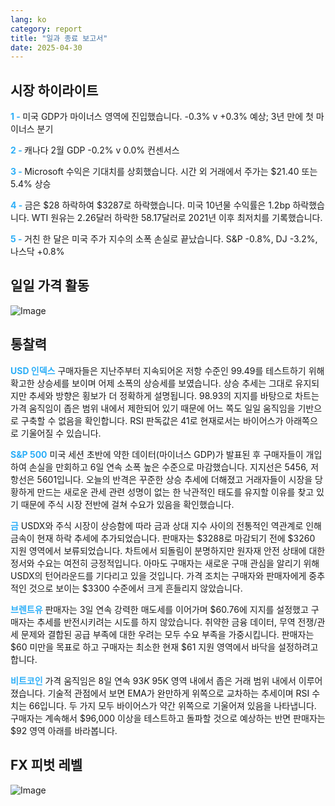 ```yaml
---
lang: ko
category: report
title: "일과 종료 보고서"
date: 2025-04-30
---
```



<h2>시장 하이라이트</h2>
<strong style="color: #2caef7;">1 - </strong> 미국 GDP가 마이너스 영역에 진입했습니다. -0.3% v +0.3% 예상; 3년 만에 첫 마이너스 분기

<strong style="color: #2caef7;">2 - </strong> 캐나다 2월 GDP -0.2% v 0.0% 컨센서스

<strong style="color: #2caef7;">3 - </strong> Microsoft 수익은 기대치를 상회했습니다. 시간 외 거래에서 주가는 $21.40 또는 5.4% 상승

<strong style="color: #2caef7;">4 - </strong> 금은 $28 하락하여 $3287로 하락했습니다. 미국 10년물 수익률은 1.2bp 하락했습니다. WTI 원유는 2.26달러 하락한 58.17달러로 2021년 이후 최저치를 기록했습니다.

<strong style="color: #2caef7;">5 - </strong> 거친 한 달은 미국 주가 지수의 소폭 손실로 끝났습니다. S&P -0.8%, DJ -3.2%, 나스닥 +0.8%



<h2>일일 가격 활동</h2>
<img src="https://markleighedu.github.io/img/Apr-2025/30-Apr-2025/price.jpg" alt="Image"/>

<h2>통찰력</h2>
<strong style="color: #2caef7;">USD 인덱스</strong> 구매자들은 지난주부터 지속되어온 저항 수준인 99.49를 테스트하기 위해 확고한 상승세를 보이며 어제 소폭의 상승세를 보였습니다. 상승 추세는 그대로 유지되지만 추세와 방향은 횡보가 더 정확하게 설명됩니다. 98.93의 지지를 바탕으로 차트는 가격 움직임이 좁은 범위 내에서 제한되어 있기 때문에 어느 쪽도 일일 움직임을 기반으로 구축할 수 없음을 확인합니다. RSI 판독값은 41로 현재로서는 바이어스가 아래쪽으로 기울어질 수 있습니다. 

<strong style="color: #2caef7;">S&P 500</strong> 미국 세션 초반에 약한 데이터(마이너스 GDP)가 발표된 후 구매자들이 개입하여 손실을 만회하고 6일 연속 소폭 높은 수준으로 마감했습니다. 지지선은 5456, 저항선은 5601입니다. 오늘의 반격은 꾸준한 상승 추세에 더해졌고 거래자들이 시장을 당황하게 만드는 새로운 관세 관련 성명이 없는 한 낙관적인 태도를 유지할 이유를 찾고 있기 때문에 주식 시장 전반에 걸쳐 수요가 있음을 확인했습니다.

<strong style="color: #2caef7;">금</strong> USDX와 주식 시장이 상승함에 따라 금과 상대 지수 사이의 전통적인 역관계로 인해 금속이 현재 하락 추세에 추가되었습니다. 판매자는 $3288로 마감되기 전에 $3260 지원 영역에서 보류되었습니다. 차트에서 되돌림이 분명하지만 원자재 안전 상태에 대한 정서와 수요는 여전히 긍정적입니다. 아마도 구매자는 새로운 구매 관심을 알리기 위해 USDX의 턴어라운드를 기다리고 있을 것입니다. 가격 조치는 구매자와 판매자에게 중추적인 것으로 보이는 $3300 수준에서 크게 흔들리지 않았습니다.

<strong style="color: #2caef7;">브렌트유</strong> 판매자는 3일 연속 강력한 매도세를 이어가며 $60.76에 지지를 설정했고 구매자는 추세를 반전시키려는 시도를 하지 않았습니다. 취약한 금융 데이터, 무역 전쟁/관세 문제와 결합된 공급 부족에 대한 우려는 모두 수요 부족을 가중시킵니다. 판매자는 $60 미만을 목표로 하고 구매자는 최소한 현재 $61 지원 영역에서 바닥을 설정하려고 합니다.

<strong style="color: #2caef7;">비트코인</strong> 가격 움직임은 8일 연속 $93K~$95K 영역 내에서 좁은 거래 범위 내에서 이루어졌습니다. 기술적 관점에서 보면 EMA가 완만하게 위쪽으로 교차하는 추세이며 RSI 수치는 66입니다. 두 가지 모두 바이어스가 약간 위쪽으로 기울어져 있음을 나타냅니다. 구매자는 계속해서 $96,000 이상을 테스트하고 돌파할 것으로 예상하는 반면 판매자는 $92 영역 아래를 바라봅니다. 



<h2>FX 피벗 레벨</h2>
<img src="https://markleighedu.github.io/img/Apr-2025/30-Apr-2025/pivot.jpg" alt="Image"/>